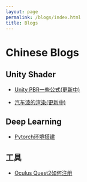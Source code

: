 ```yaml
---
layout: page
permalink: /blogs/index.html
title: Blogs
---
```


# Chinese Blogs

## Unity Shader

- [Unity PBR一些公式(更新中)](/blogs/pbr)

- [汽车漆的渲染(更新中)](/blogs/carpaint)

## Deep Learning

- [Pytorch环境搭建](/blogs/buildpytorch)

## 工具
- [Oculus Quest2如何注册](/blogs/quest2)

